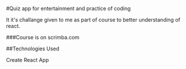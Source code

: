 #Quiz app for entertainment and practice of coding

It it's challange given to me as part of course to better understanding of react.

###Course is on scrimba.com

##Technologies Used

Create React App
